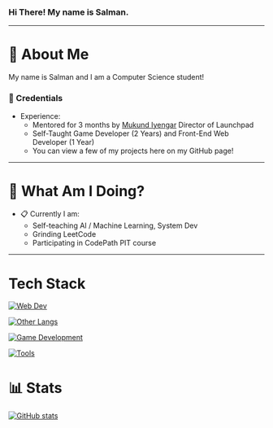 ### Hi There! My name is Salman.
-----
# :postbox: About Me
My name is Salman and I am a Computer Science student!

### :briefcase: Credentials
- Experience:
  - Mentored for 3 months by [Mukund Iyengar](https://faculty.stevens.edu/miyengar) Director of Launchpad
  - Self-Taught Game Developer (2 Years) and Front-End Web Developer (1 Year)
  - You can view a few of my projects here on my GitHub page!
-----

# :round_pushpin: What Am I Doing?
- :clipboard: Currently I am:
  - Self-teaching AI / Machine Learning, System Dev
  - Grinding LeetCode
  - Participating in CodePath PIT course
-----

# Tech Stack
[![Web Dev](https://skillicons.dev/icons?i=html,css,js,ts,aws,react,nodejs,tailwind,next&theme=dark)](https://skillicons.dev)

[![Other Langs](https://skillicons.dev/icons?i=python,java,ocaml,cpp,c&theme=dark)](https://skillicons.dev)

[![Game Development](https://skillicons.dev/icons?i=cs,unity)](https://skillicons.dev)

[![Tools](https://skillicons.dev/icons?i=vscode,github,figma,eclipse&theme=dark)](https://skillicons.dev)

# :bar_chart: Stats
[![GitHub stats](https://github-readme-stats.vercel.app/api?username=salmanfiqi)](https://github.com/anuraghazra/github-readme-stats)